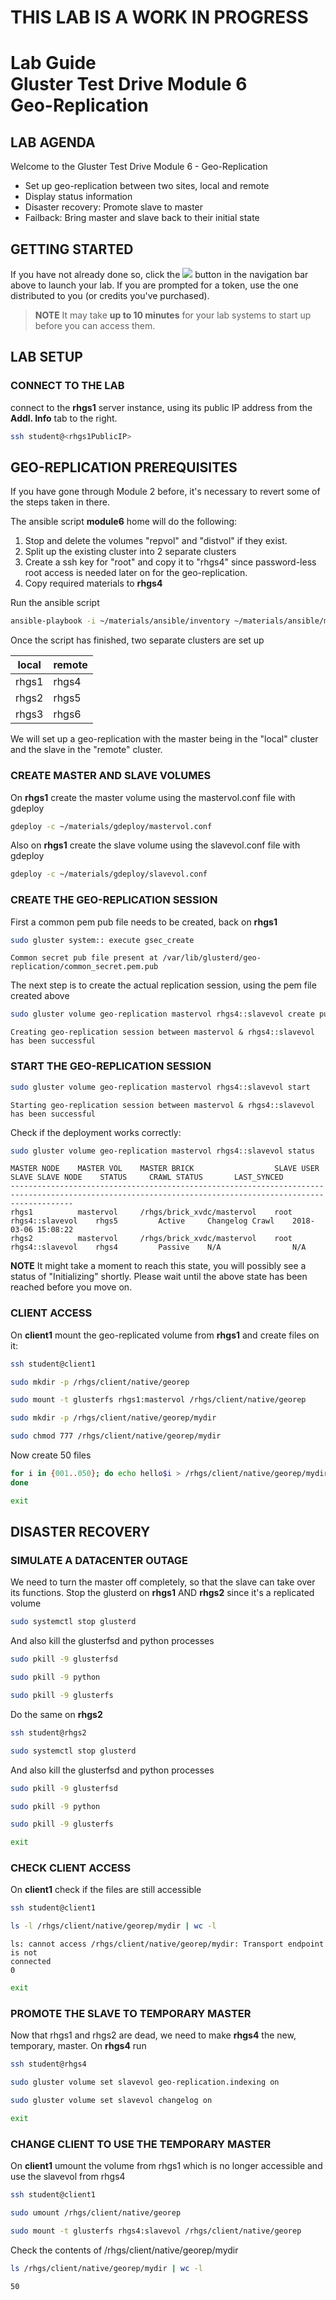 # **THIS LAB IS A WORK IN PROGRESS**
# Lab Guide <br/> Gluster Test Drive Module 6 <br/> Geo-Replication

## LAB AGENDA

Welcome to the Gluster Test Drive Module 6 - Geo-Replication

- Set up geo-replication between two sites, local and remote
- Display status information
- Disaster recovery: Promote slave to master
- Failback: Bring master and slave back to their initial state

## GETTING STARTED

If you have not already done so, click the <img src="http://us-west-2-aws-training.s3.amazonaws.com/awsu-spl/spl02-working-ebs/media/image005.png"> button in the navigation bar above to launch your lab. If you are prompted for a token, use the one distributed to you (or credits you've purchased).

> **NOTE** It may take **up to 10 minutes** for your lab systems to start up before you can access them.

## LAB SETUP

### CONNECT TO THE LAB

connect to the **rhgs1** server instance, using its public IP address from the **Addl. Info** tab to the right. 
```bash
ssh student@<rhgs1PublicIP>
```

## GEO-REPLICATION PREREQUISITES

If you have gone through Module 2 before, it's necessary to revert some of the steps taken in there. 

The ansible script **module6**  home will do the following:

1. Stop and delete the volumes "repvol" and "distvol" if they exist.
2. Split up the existing cluster into 2 separate clusters
3. Create a ssh key for "root" and copy it to "rhgs4" since password-less root access is needed later on for the geo-replication.
4. Copy required materials to **rhgs4**

Run the ansible script
```bash
ansible-playbook -i ~/materials/ansible/inventory ~/materials/ansible/module6.yaml
```

Once the script has finished, two separate clusters are set up


|local         | remote     |
|--------------|------------|
|rhgs1         | rhgs4      |
|rhgs2         | rhgs5      |
|rhgs3         | rhgs6      |


We will set up a geo-replication with the master being in the "local" cluster and the slave in the "remote" cluster.


### CREATE MASTER AND SLAVE VOLUMES

On **rhgs1** create the master volume using the mastervol.conf file with gdeploy
```bash
gdeploy -c ~/materials/gdeploy/mastervol.conf
```
  

Also on **rhgs1** create the slave volume using the slavevol.conf file with gdeploy
```bash
gdeploy -c ~/materials/gdeploy/slavevol.conf
```


### CREATE THE GEO-REPLICATION SESSION

First a common pem pub file needs to be created, back on **rhgs1**

```bash
sudo gluster system:: execute gsec_create
```
```
Common secret pub file present at /var/lib/glusterd/geo-replication/common_secret.pem.pub
```

The next step is to create the actual replication session, using the pem file created above
  


```bash
sudo gluster volume geo-replication mastervol rhgs4::slavevol create push-pem
```
``Creating geo-replication session between mastervol & rhgs4::slavevol has been successful`` 


### START THE GEO-REPLICATION SESSION

```bash
sudo gluster volume geo-replication mastervol rhgs4::slavevol start
```
``Starting geo-replication session between mastervol & rhgs4::slavevol has been successful ``

Check if the deployment works correctly:

```bash
sudo gluster volume geo-replication mastervol rhgs4::slavevol status
```

```
MASTER NODE    MASTER VOL    MASTER BRICK                  SLAVE USER    SLAVE SLAVE NODE    STATUS     CRAWL STATUS       LAST_SYNCED  
----------------------------------------------------------------------------------------------------------------------------------------------------------
rhgs1          mastervol     /rhgs/brick_xvdc/mastervol    root rhgs4::slavevol    rhgs5         Active     Changelog Crawl    2018-03-06 15:08:22          
rhgs2          mastervol     /rhgs/brick_xvdc/mastervol    root rhgs4::slavevol    rhgs4         Passive    N/A                N/A        
```

**NOTE** It might take a moment to reach this state, you will possibly see a status of "Initializing" shortly. 
Please wait until the above state has been reached before you move on.

### CLIENT ACCESS

On **client1** mount the geo-replicated volume from **rhgs1** and create files on it:

```bash
ssh student@client1
```
```bash
sudo mkdir -p /rhgs/client/native/georep
```
```bash
sudo mount -t glusterfs rhgs1:mastervol /rhgs/client/native/georep
```
```bash
sudo mkdir -p /rhgs/client/native/georep/mydir
```
```bash
sudo chmod 777 /rhgs/client/native/georep/mydir
```

Now create 50 files
```bash
for i in {001..050}; do echo hello$i > /rhgs/client/native/georep/mydir/file$i;
done
```
```bash
exit
```


## DISASTER RECOVERY

### SIMULATE A DATACENTER OUTAGE

We need to turn the master off completely, so that the slave can take over its functions. Stop the glusterd on **rhgs1** AND **rhgs2** since it's a replicated volume

```bash
sudo systemctl stop glusterd
```
And also kill the glusterfsd and python processes
```bash
sudo pkill -9 glusterfsd
```
```bash
sudo pkill -9 python
```
```bash
sudo pkill -9 glusterfs
```

Do the same on **rhgs2**

```bash
ssh student@rhgs2
```
```bash                                                                          
sudo systemctl stop glusterd 
```                                                                              
And also kill the glusterfsd and python processes 
```bash                                                                                                                                           
sudo pkill -9 glusterfsd 
```
```bash
sudo pkill -9 python
```     
```bash
sudo pkill -9 glusterfs
```
```bash
exit
```

### CHECK CLIENT ACCESS

On **client1** check if the files are still accessible
```bash
ssh student@client1
```
```bash
ls -l /rhgs/client/native/georep/mydir | wc -l
```
```
ls: cannot access /rhgs/client/native/georep/mydir: Transport endpoint is not
connected
0
```
```bash
exit
```


### PROMOTE THE SLAVE TO TEMPORARY MASTER

Now that rhgs1 and rhgs2 are dead, we need to make **rhgs4** the new, temporary,
master. On **rhgs4** run

```bash
ssh student@rhgs4
```
```bash
sudo gluster volume set slavevol geo-replication.indexing on
```
```bash
sudo gluster volume set slavevol changelog on
```
```bash
exit
```

### CHANGE CLIENT TO USE THE TEMPORARY MASTER

On **client1** umount the volume from rhgs1 which is no longer accessible and use the slavevol from rhgs4

```bash
ssh student@client1
```
```bash
sudo umount /rhgs/client/native/georep
```
```bash
sudo mount -t glusterfs rhgs4:slavevol /rhgs/client/native/georep
```

Check the contents of /rhgs/client/native/georep/mydir
```bash
ls /rhgs/client/native/georep/mydir | wc -l
```
``50``



